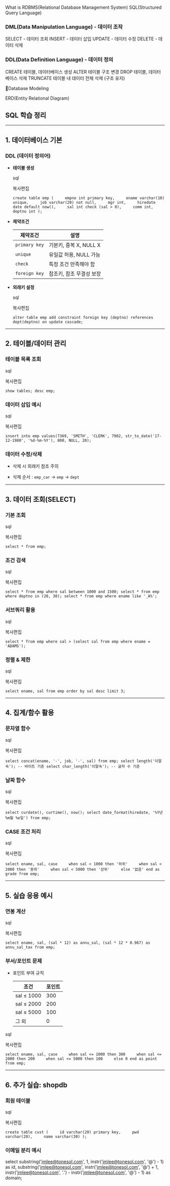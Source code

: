 What is RDBMS(Relational Database Management System)
SQL(Structured Query Language)
### DML(Data Manipulation Language) - 데이터 조작
SELECT - 데이터 조회
INSERT - 데이터 삽입
UPDATE - 데이터 수정
DELETE - 데이터 삭제

### DDL(Data Definition Language) - 데이터 정의
CREATE 테이블, 데이터베이스 생성
ALTER 테이블 구조 변경
DROP 테이블, 데이터베이스 삭제
TRUNCATE 테이블 내 데이터 전체 삭제 (구조 유지)

Database Modeling

ERD(Entity Relational Diagram)

## SQL 학습 정리

---

## **1. 데이터베이스 기본**

### **DDL (데이터 정의어)**

- **테이블 생성**
    
    sql
    
    복사편집
    
    `create table emp (     empno int primary key,     ename varchar(10) unique,     job varchar(20) not null,     mgr int,     hiredate date default now(),     sal int check (sal > 0),     comm int,     deptno int );`
    
- **제약조건**
    
    |제약조건|설명|
    |---|---|
    |`primary key`|기본키, 중복 X, NULL X|
    |`unique`|유일값 허용, NULL 가능|
    |`check`|특정 조건 만족해야 함|
    |`foreign key`|참조키, 참조 무결성 보장|
    
- **외래키 설정**
    
    sql
    
    복사편집
    
    `alter table emp add constraint foreign key (deptno) references dept(deptno) on update cascade;`
    

---

## **2. 테이블/데이터 관리**

### **테이블 목록 조회**

sql

복사편집

`show tables; desc emp;`

### **데이터 삽입 예시**

sql

복사편집

`insert into emp values(7369, 'SMITH', 'CLERK', 7902, str_to_date('17-12-1980', '%d-%m-%Y'), 800, NULL, 20);`

### **데이터 수정/삭제**

- 삭제 시 외래키 참조 주의
    
- 삭제 순서 : `emp_car` → `emp` → `dept`
    

---

## **3. 데이터 조회(SELECT)**

### **기본 조회**

sql

복사편집

`select * from emp;`

### **조건 검색**

sql

복사편집

`select * from emp where sal between 1000 and 1500; select * from emp where deptno in (20, 30); select * from emp where ename like '_A%';`

### **서브쿼리 활용**

sql

복사편집

`select * from emp where sal > (select sal from emp where ename = 'ADAMS');`

### **정렬 & 제한**

sql

복사편집

`select ename, sal from emp order by sal desc limit 3;`

---

## **4. 집계/함수 활용**

### **문자열 함수**

sql

복사편집

`select concat(ename, '-', job, '-', sal) from emp; select length('이말숙'); -- 바이트 기준 select char_length('이말숙'); -- 글자 수 기준`

### **날짜 함수**

sql

복사편집

`select curdate(), curtime(), now(); select date_format(hiredate, '%Y년 %m월 %e일') from emp;`

### **CASE 조건 처리**

sql

복사편집

`select ename, sal, case     when sal < 1000 then '하위'     when sal < 2000 then '중위'     when sal < 5000 then '상위'     else '없음' end as grade from emp;`

---

## **5. 실습 응용 예시**

### **연봉 계산**

sql

복사편집

`select ename, sal, (sal * 12) as annu_sal, (sal * 12 * 0.967) as annu_sal_tax from emp;`

### **부서/포인트 문제**

- 포인트 부여 규칙
    
    |조건|포인트|
    |---|---|
    |sal ≤ 1000|300|
    |sal ≤ 2000|200|
    |sal ≤ 5000|100|
    |그 외|0|
    

sql

복사편집

`select ename, sal, case     when sal <= 1000 then 300     when sal <= 2000 then 200     when sal <= 5000 then 100     else 0 end as point from emp;`

---

## **6. 추가 실습: shopdb**

### **회원 테이블**

sql

복사편집

`create table cust (     id varchar(20) primary key,     pwd varchar(20),     name varchar(30) );`

### **이메일 분리 예시**

select 
    substring('jmlee@tonesol.com', 1, instr('jmlee@tonesol.com', '@') - 1) as id,
    substring('jmlee@tonesol.com', instr('jmlee@tonesol.com', '@') + 1, instr('jmlee@tonesol.com', '.') - instr('jmlee@tonesol.com', '@') - 1) as domain;
